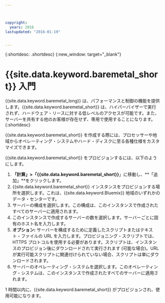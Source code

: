 ```yaml
---



copyright:
  years: 2016
lastupdated: "2016-01-19"


---
```


{:shortdesc: .shortdesc}
{:new_window: target="_blank"}

# {{site.data.keyword.baremetal_short}} 入門

{{site.data.keyword.baremetal_long}} は、パフォーマンスと制御の機能を提供します。{{site.data.keyword.baremetal_short}} は、ハイパーバイザーで実行されず、ハードウェア・リースに対する低レベルのアクセスが可能です。また、サーバーを共有する他のお客様が存在せず、専用で使用することになります。
{:shortdesc}

{{site.data.keyword.baremetal_short}} を作成する際には、プロセッサーや地域からオペレーティング・システムやハード・ディスクに至る各種仕様をカスタマイズできます。

{{site.data.keyword.baremetal_short}} をプロビジョンするには、以下のようにします。
  1. **「計算」>「{{site.data.keyword.baremetal_short}}**」に移動し、**「追加」**をクリックします。
  2. {{site.data.keyword.baremetal_short}} インスタンスをプロビジョンする場所を選択します。これは、{{site.data.keyword.Bluemix}} 地域のいずれかのデータ・センターです。
  3. サーバーの構成を選択します。この構成は、このインスタンスで作成されたすべてのサーバーに適用されます。
  4. このインスタンスで作成するサーバーの数を選択します。サーバーごとに固有のホスト名を入力します。
  5. **オプション:** サーバーを構成するために定義したスクリプトまたはテキスト・ファイルの URL を入力します。プロビジョニング・スクリプトでは、HTTPS プロトコルを使用する必要があります。スクリプトは、インスタンスのプロビジョン後にダウンロードされて実行されます (可能な場合)。URL が実行可能スクリプトに関連付けられていない場合、スクリプトは単にダウンロードされます。
  6. サーバーのオペレーティング・システムを選択します。このオペレーティング・システムは、このインスタンスで作成されたすべてのサーバーに適用されます。

1 時間以内に、{{site.data.keyword.baremetal_short}} がプロビジョンされ、使用可能になります。
